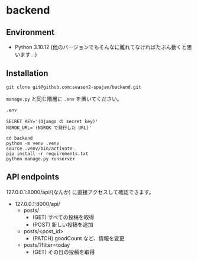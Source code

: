 # backend

## Environment
- Python 3.10.12 (他のバージョンでもそんなに離れてなければたぶん動くと思います…)

## Installation

```
git clone git@github.com:season2-spajam/backend.git
```

`manage.py` と同じ階層に `.env` を置いてください。

`.env`
```
SECRET_KEY='(Django の secret key)'
NGROK_URL='(NGROK で発行した URL)'
```

```
cd backend
python -m venv .venv
source .venv/bin/activate
pip install -r requirements.txt
python manage.py runserver
```

## API endpoints
127.0.0.1:8000/api/(なんか) に直接アクセスして確認できます。
- 127.0.0.1:8000/api/
  - posts/
    - (GET) すべての投稿を取得
    - (POST) 新しい投稿を追加
  - posts/\<post_id\>
    - (PATCH) goodCount など、情報を変更
  - posts\/\?filter\=today
    - (GET) その日の投稿を取得